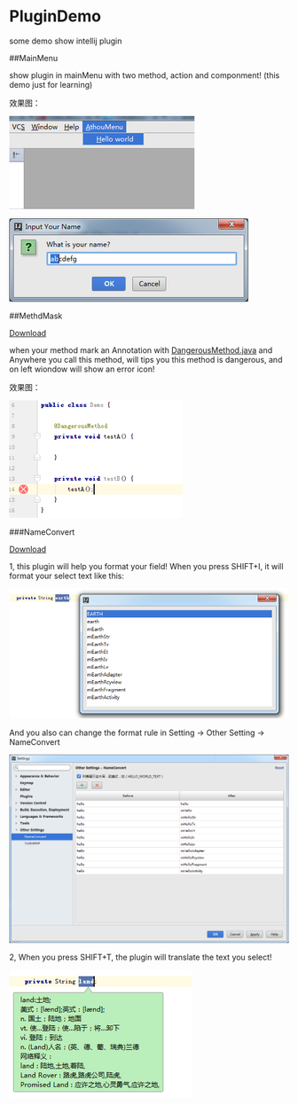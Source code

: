 # PluginDemo
some demo show intellij plugin

##MainMenu

  show plugin in mainMenu with two method, action and componment! (this demo just for learning)

  效果图：

  ![mainmenu_01](./MainMenu/mainmenu_01.png)

  ![mainmenu_02](./MainMenu/mainmenu_02.png)

##MethdMask

  [Download](https://github.com/CzwAthou/PluginDemo/blob/master/MethodMask/MethodMask.jar "MethodMask.jar")

  when your method mark an Annotation with  [DangerousMethod.java](./MethodMask/DangerousMethod.java "DangerousMethod.java") and Anywhere you call this method, will tips you this method is dangerous, and on left wiondow will show an error icon! 

 
  效果图：

  ![maskmethod](./MethodMask/maskmethod.png)
 

###NameConvert

  [Download](https://github.com/CzwAthou/PluginDemo/blob/master/NameConvert/NameConvert.jar "NameConvert.jar")

  1, this plugin will help you format your field! When you press SHIFT+I, it will format your select text like this:

  ![效果图](./NameConvert/nameconvert01.png)

  And you also can change the format rule in Setting -> Other Setting -> NameConvert 

  ![效果图](./NameConvert/nameconvert02.png)

	
  2, When you press SHIFT+T, the plugin will translate the text you select!

  ![效果图](./NameConvert/nameconvert03.png)
